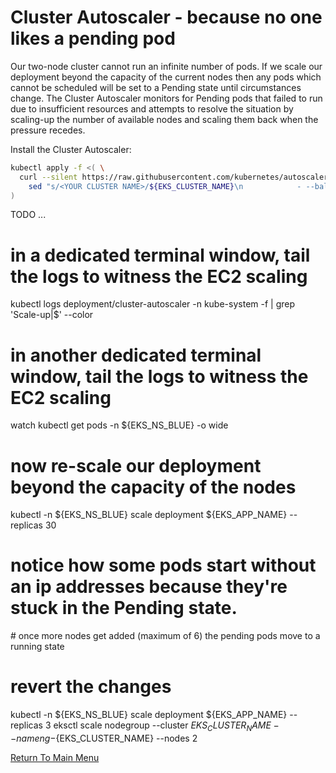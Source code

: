 # Cluster Autoscaler - because no one likes a pending pod

Our two-node cluster cannot run an infinite number of pods.
If we scale our deployment beyond the capacity of the current nodes then any pods which cannot be scheduled will be set to a Pending state until circumstances change.
The Cluster Autoscaler monitors for Pending pods that failed to run due to insufficient resources and attempts to resolve the situation by scaling-up the number of available nodes and scaling them back when the pressure recedes.

Install the Cluster Autoscaler:
```bash
kubectl apply -f <( \
  curl --silent https://raw.githubusercontent.com/kubernetes/autoscaler/master/cluster-autoscaler/cloudprovider/aws/examples/cluster-autoscaler-autodiscover.yaml | \
    sed "s/<YOUR CLUSTER NAME>/${EKS_CLUSTER_NAME}\n            - --balance-similar-node-groups\n            - --skip-nodes-with-system-pods=false/g" \
)
```

TODO ...

# in a dedicated terminal window, tail the logs to witness the EC2 scaling
kubectl logs deployment/cluster-autoscaler -n kube-system -f | grep 'Scale-up\|$' --color

# in another dedicated terminal window, tail the logs to witness the EC2 scaling
watch kubectl get pods -n ${EKS_NS_BLUE} -o wide

# now re-scale our deployment beyond the capacity of the nodes
kubectl -n ${EKS_NS_BLUE} scale deployment ${EKS_APP_NAME} --replicas 30

# notice how some pods start without an ip addresses because they're stuck in the Pending state.
# once more nodes get added (maximum of 6) the pending pods move to a running state

# revert the changes
kubectl -n ${EKS_NS_BLUE} scale deployment ${EKS_APP_NAME} --replicas 3
eksctl scale nodegroup --cluster ${EKS_CLUSTER_NAME} --name ng-${EKS_CLUSTER_NAME} --nodes 2


[Return To Main Menu](/README.md)
